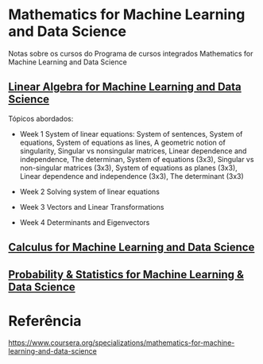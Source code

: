 # Mathematics for Machine Learning and Data Science

Notas sobre os cursos do Programa de cursos integrados Mathematics for Machine Learning and Data Science

## [Linear Algebra for Machine Learning and Data Science](https://github.com/k3ybladewielder/math_for_ml_ds/blob/main/linear_algebra_for_ml_ds/linear_algebra_for_ml_ds.ipynb)
Tópicos abordados:
- Week 1 System of linear equations: System of sentences, System of equations, System of equations as lines, A geometric notion of singularity, Singular vs nonsingular matrices, Linear dependence and independence, The determinan, System of equations (3x3), Singular vs non-singular matrices (3x3), System of equations as planes (3x3), Linear dependence and independence (3x3), The determinant (3x3)

- Week 2 Solving system of linear equations
- Week 3 Vectors and Linear Transformations
- Week 4 Determinants and Eigenvectors


## [Calculus for Machine Learning and Data Science](https://github.com/k3ybladewielder/math_for_ml_ds/blob/main/calculus_for_ml_ds/calculus_for_ml_ds.ipynb)


## [Probability & Statistics for Machine Learning & Data Science](https://github.com/k3ybladewielder/math_for_ml_ds/tree/main/prob_statistic_for_ml_ds)


# Referência
https://www.coursera.org/specializations/mathematics-for-machine-learning-and-data-science
